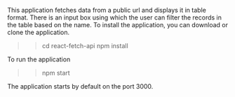 This application fetches data from a public url and displays it in table format.
There is an input box using which the user can filter the records in the table based on the name.
To install the application, you can download or clone the application.

>> cd react-fetch-api
>> npm install

To run the application
>> npm start

The application starts by default on the port 3000.